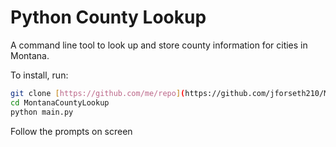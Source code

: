 # Python County Lookup 
A command line tool to look up and store county information for cities in Montana.

To install, run:
```bash
git clone [https://github.com/me/repo](https://github.com/jforseth210/MontanaCountyLookup)
cd MontanaCountyLookup
python main.py
```
Follow the prompts on screen
